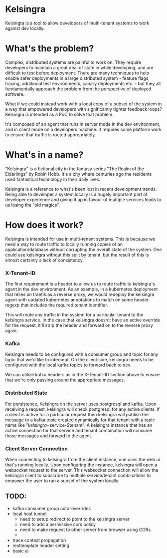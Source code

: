 # Kelsingra
Kelsingra is a tool to allow developers of multi-tenant systems to work against dev locally.

# What's the problem?

Complex, distributed systems are painful to work on. They require developers to maintain a great deal of state in while developing, and are difficult to test before deployment. There are many techniques to help enable safer deployments in a large distributed system - feature flags, tracing, additional test environments, canary deployments etc. - but they all fundamentally approach the problem from the perspective of deployed software.

What if we could instead work with a local copy of a subset of the system in a way that empowered developers with significantly tighter feedback loops? Kelsingra is intended as a PoC to solve that problem.

It's composed of an agent that runs in server mode in the dev environment, and in client mode on a developers machine. It requires some platform work to ensure that traffic is routed appropriately.

# What's in a name?

"Kelsingra" is a fictional city in the fantasy series "The Realm of the Elderlings" by Robin Hobb. It's a city where centuries ago the residents used fantastical technology in their daily lives. 

Kelsingra is a reference to what's been lost in recent development trends. Being able to developer a system locally is a hugely important part of developer experience and giving it up in favour of multiple services leads to us losing the "old magics".

# How does it work?

Kelsingra is intended for use in multi-tenant systems. This is because we need a way to route traffic to locally running copies of an application/database without corrupting the overall state of the system. One could use kelsingra without this split by tenant, but the result of this is almost certainly a lack of consistency. 

### X-Tenant-ID

The first requirement is a header to allow us to route traffic to kelsingra's agent in the dev environment. As an example, in a kubernetes deployment that relies on traefik as a reverse proxy, we would redeploy the kelsingra agent with updated kubernetes annotations to match on some header regexp that includes the required tenant identifier. 

This will route any traffic in the system for a particular tenant to the kelsingra service. In the case that kelsingra doesn't have an active override for the request, it'll strip the header and forward on to the reverse proxy again. 

### Kafka

Kelsingra needs to be configured with a consumer group and topic for any topic that we'd like to intercept. On the client side, kelsingra needs to be configured with the local kafka topics to forward back to dev. 

We can utilize kafka headers as in the X-Tenant-ID section above to ensure that we're only passing around the appropriate messages.

### Distributed State

For persistence, Kelsingra on the server uses postgresql and kafka. Upon receiving a request, kelsingra will check postgresql for any active clients. If a client is active for a particular request then kelsingra will publish the message to a kafka topic created dynamically for that tenant with a topic name like "$kelsingra-$service-$tenant". A kelsingra instance that has an active connection for that service and tenant combination will consume those messages and forward to the agent.

### Client Server Connection

When connecting to kelsingra from the client instance, one uses the web ui that's running locally. Upon configuring the instance, kelsingra will open a websocket request to the server. This websocket connection will allow the kelsingra client to subscribe to multiple service/tenant combinations to empower the user to run a subset of the system locally.


## TODO:
* kafka consumer group auto-overrides
* local host tunnel
  * need to setup redirect to point to the kelsingra server
  * need to add a permissive cors policy
  * need to make request to other server from browser using CORs
  * 
* trace context propagation
* resttemplate header setting
* basic ui
